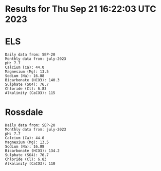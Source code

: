 # Results for Thu Sep 21 16:22:03 UTC 2023
# ELS
```
Daily data from: SEP-20
Monthly data from: july-2023
pH: 7.7
Calcium (Ca): 44.0
Magnesium (Mg): 13.5
Sodium (Na): 16.08
Bicarbonate (HCO3): 140.3
Sulphate (SO4): 76.7
Chloride (Cl): 6.83
Alkalinity (CaCO3): 115
```
# Rossdale
```
Daily data from: SEP-20
Monthly data from: july-2023
pH: 7.7
Calcium (Ca): 44.0
Magnesium (Mg): 13.5
Sodium (Na): 16.08
Bicarbonate (HCO3): 134.2
Sulphate (SO4): 76.7
Chloride (Cl): 6.83
Alkalinity (CaCO3): 110
```
